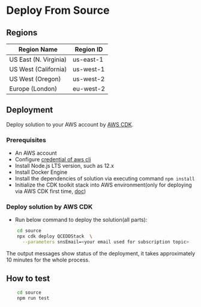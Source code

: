 # Deploy From Source

## Regions

| Region Name           | Region ID |
| --------------------- | --------- |
| US East (N. Virginia) | us-east-1 |
| US West (California)  | us-west-1 |
| US West (Oregon)      | us-west-2 |
| Europe (London)       | eu-west-2 |

## Deployment

Deploy solution to your AWS account by [AWS CDK](https://docs.aws.amazon.com/cdk/v2/guide/home.html).

### Prerequisites

- An AWS account
- Configure [credential of aws cli](https://docs.aws.amazon.com/cli/latest/userguide/getting-started-quickstart.html)
- Install Node.js LTS version, such as 12.x
- Install Docker Engine
- Install the dependencies of solution via executing command `npm install`
- Initialize the CDK toolkit stack into AWS environment(only for deploying via AWS CDK first time, [doc](https://docs.aws.amazon.com/cdk/v2/guide/getting_started.html#getting_started_install))

### Deploy solution by AWS CDK

- Run below command to deploy the solution(all parts):

```sh
    cd source
    npx cdk deploy QCEDDStack  \
      --parameters snsEmail=<your email used for subscription topic>
```

The output messages show status of the deployment, it takes approximately 10 minutes for the whole process.

## How to test

```sh
    cd source
    npm run test
```
